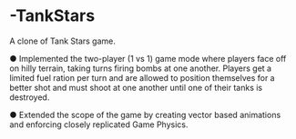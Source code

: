 # -TankStars
A clone of Tank Stars game.

● Implemented the two-player (1 vs 1) game mode where players face off on hilly terrain,
 taking turns firing bombs at one another. Players get a limited fuel ration per turn and are
 allowed to position themselves for a better shot and must shoot at one another until one of
 their tanks is destroyed.


 ● Extended the scope of the game by creating vector based animations and enforcing closely
 replicated Game Physics.
